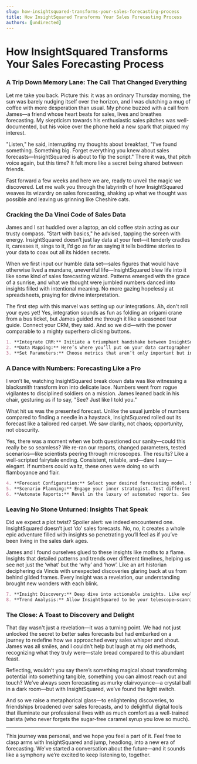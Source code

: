 ```yaml
---
slug: how-insightsquared-transforms-your-sales-forecasting-process
title: How InsightSquared Transforms Your Sales Forecasting Process
authors: [undirected]
---
```



# How InsightSquared Transforms Your Sales Forecasting Process

### A Trip Down Memory Lane: The Call That Changed Everything

Let me take you back. Picture this: it was an ordinary Thursday morning, the sun was barely nudging itself over the horizon, and I was clutching a mug of coffee with more desperation than usual. My phone buzzed with a call from James—a friend whose heart beats for sales, lives and breathes forecasting. My skepticism towards his enthusiastic sales pitches was well-documented, but his voice over the phone held a new spark that piqued my interest.

"Listen," he said, interrupting my thoughts about breakfast, "I’ve found something. Something big. Forget everything you knew about sales forecasts—InsightSquared is about to flip the script." There it was, that pitch voice again, but this time? It felt more like a secret being shared between friends. 

Fast forward a few weeks and here we are, ready to unveil the magic we discovered. Let me walk you through the labyrinth of how InsightSquared weaves its wizardry on sales forecasting, shaking up what we thought was possible and leaving us grinning like Cheshire cats. 

### Cracking the Da Vinci Code of Sales Data

James and I sat huddled over a laptop, an old coffee stain acting as our trusty compass. "Start with basics," he advised, tapping the screen with energy. InsightSquared doesn’t just lay data at your feet—it tenderly cradles it, caresses it, sings to it, I’d go as far as saying it tells bedtime stories to your data to coax out all its hidden secrets.

When we first input our humble data set—sales figures that would have otherwise lived a mundane, uneventful life—InsightSquared blew life into it like some kind of sales forecasting wizard. Patterns emerged with the grace of a sunrise, and what we thought were jumbled numbers danced into insights filled with intentional meaning. No more gazing hopelessly at spreadsheets, praying for divine interpretation.

The first step with this marvel was setting up our integrations. Ah, don't roll your eyes yet! Yes, integration sounds as fun as folding an origami crane from a bus ticket, but James guided me through it like a seasoned tour guide. Connect your CRM, they said. And so we did—with the power comparable to a mighty superhero clicking buttons. 

```markdown
1. **Integrate CRM:** Initiate a triumphant handshake between InsightSquared and your CRM platform. Magic sparks fly, data dances through secure channels, harmony achieved. 
2. **Data Mapping:** Here’s where you’ll put on your data cartographer’s hat. Map fields between systems like plotting courses on a treasure map.
3. **Set Parameters:** Choose metrics that aren’t only important but intimate to your sales strategy, as a gardener chooses seeds for the season.
```

### A Dance with Numbers: Forecasting Like a Pro

I won’t lie, watching InsightSquared break down data was like witnessing a blacksmith transform iron into delicate lace. Numbers went from rogue vigilantes to disciplined soldiers on a mission. James leaned back in his chair, gesturing as if to say, "See? Just like I told you." 

What hit us was the presented forecast. Unlike the usual jumble of numbers compared to finding a needle in a haystack, InsightSquared rolled out its forecast like a tailored red carpet. We saw clarity, not chaos; opportunity, not obscurity. 

Yes, there was a moment when we both questioned our sanity—could this really be so seamless? We re-ran our reports, changed parameters, tested scenarios—like scientists peering through microscopes. The results? Like a well-scripted fairytale ending. Consistent, reliable, and—dare I say—elegant. If numbers could waltz, these ones were doing so with flamboyance and flair.

```markdown
4. **Forecast Configuration:** Select your desired forecasting model. Simple, linear, logarithmic—a buffet of statistical delights to choose from.
5. **Scenario Planning:** Engage your inner strategist. Test different scenarios exactly as if you were trying on a new pair of glasses each giving a new perspective.
6. **Automate Reports:** Revel in the luxury of automated reports. See the future while sipping a latte, feel like a time-traveling transportation tycoon.
```

### Leaving No Stone Unturned: Insights That Speak

Did we expect a plot twist? Spoiler alert: we indeed encountered one. InsightSquared doesn’t just ‘do’ sales forecasts. No, no, it creates a whole epic adventure filled with insights so penetrating you’ll feel as if you’ve been living in the sales dark ages.

James and I found ourselves glued to these insights like moths to a flame. Insights that detailed patterns and trends over different timelines, helping us see not just the ‘what’ but the ‘why’ and ‘how’. Like an art historian deciphering da Vincis with unexpected discoveries glaring back at us from behind gilded frames. Every insight was a revelation, our understanding brought new wonders with each blink.

```markdown
7. **Insight Discovery:** Deep dive into actionable insights. Like exploring a new planet but instead of aliens, you find profit opportunities.
8. **Trend Analysis:** Allow InsightSquared to be your telescope—scanning horizons for trends and shifts in markets, with you the always-prepared captains.
```

### The Close: A Toast to Discovery and Delight

That day wasn't just a revelation—it was a turning point. We had not just unlocked the secret to better sales forecasts but had embarked on a journey to redefine how we approached every sales whisper and shout. James was all smiles, and I couldn’t help but laugh at my old methods, recognizing what they truly were—stale bread compared to this abundant feast.

Reflecting, wouldn’t you say there’s something magical about transforming potential into something tangible, something you can almost reach out and touch? We’ve always seen forecasting as murky clairvoyance—a crystal ball in a dark room—but with InsightSquared, we’ve found the light switch. 

And so we raise a metaphorical glass—to enlightening discoveries, to friendships broadened over sales forecasts, and to delightful digital tools that illuminate our professional lives with as much comfort as a well-trained barista (who never forgets the sugar-free caramel syrup you love so much). 

---

This journey was personal, and we hope you feel a part of it. Feel free to clasp arms with InsightSquared and jump, headlong, into a new era of forecasting. We've started a conversation about the future—and it sounds like a symphony we’re excited to keep listening to, together.